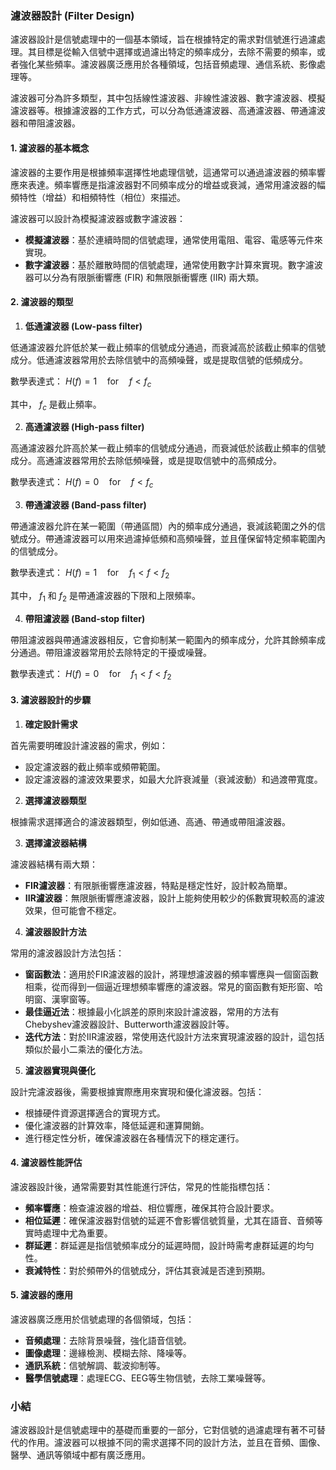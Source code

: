 ### 濾波器設計 (Filter Design)

濾波器設計是信號處理中的一個基本領域，旨在根據特定的需求對信號進行過濾處理。其目標是從輸入信號中選擇或過濾出特定的頻率成分，去除不需要的頻率，或者強化某些頻率。濾波器廣泛應用於各種領域，包括音頻處理、通信系統、影像處理等。

濾波器可分為許多類型，其中包括線性濾波器、非線性濾波器、數字濾波器、模擬濾波器等。根據濾波器的工作方式，可以分為低通濾波器、高通濾波器、帶通濾波器和帶阻濾波器。

#### 1. 濾波器的基本概念

濾波器的主要作用是根據頻率選擇性地處理信號，這通常可以通過濾波器的頻率響應來表達。頻率響應是指濾波器對不同頻率成分的增益或衰減，通常用濾波器的幅頻特性（增益）和相頻特性（相位）來描述。

濾波器可以設計為模擬濾波器或數字濾波器：

- **模擬濾波器**：基於連續時間的信號處理，通常使用電阻、電容、電感等元件來實現。
- **數字濾波器**：基於離散時間的信號處理，通常使用數字計算來實現。數字濾波器可以分為有限脈衝響應 (FIR) 和無限脈衝響應 (IIR) 兩大類。

#### 2. 濾波器的類型

1. **低通濾波器 (Low-pass filter)**

低通濾波器允許低於某一截止頻率的信號成分通過，而衰減高於該截止頻率的信號成分。低通濾波器常用於去除信號中的高頻噪聲，或是提取信號的低頻成分。

數學表達式：  $H(f) = 1 \quad \text{for} \quad f < f_c$ 

其中， $f_c$  是截止頻率。

2. **高通濾波器 (High-pass filter)**

高通濾波器允許高於某一截止頻率的信號成分通過，而衰減低於該截止頻率的信號成分。高通濾波器常用於去除低頻噪聲，或是提取信號中的高頻成分。

數學表達式：  $H(f) = 0 \quad \text{for} \quad f < f_c$ 

3. **帶通濾波器 (Band-pass filter)**

帶通濾波器允許在某一範圍（帶通區間）內的頻率成分通過，衰減該範圍之外的信號成分。帶通濾波器可以用來過濾掉低頻和高頻噪聲，並且僅保留特定頻率範圍內的信號成分。

數學表達式：  $H(f) = 1 \quad \text{for} \quad f_1 < f < f_2$ 

其中， $f_1$  和  $f_2$  是帶通濾波器的下限和上限頻率。

4. **帶阻濾波器 (Band-stop filter)**

帶阻濾波器與帶通濾波器相反，它會抑制某一範圍內的頻率成分，允許其餘頻率成分通過。帶阻濾波器常用於去除特定的干擾或噪聲。

數學表達式：  $H(f) = 0 \quad \text{for} \quad f_1 < f < f_2$ 

#### 3. 濾波器設計的步驟

1. **確定設計需求**

首先需要明確設計濾波器的需求，例如：
- 設定濾波器的截止頻率或頻帶範圍。
- 設定濾波器的濾波效果要求，如最大允許衰減量（衰減波動）和過渡帶寬度。

2. **選擇濾波器類型**

根據需求選擇適合的濾波器類型，例如低通、高通、帶通或帶阻濾波器。

3. **選擇濾波器結構**

濾波器結構有兩大類：
- **FIR濾波器**：有限脈衝響應濾波器，特點是穩定性好，設計較為簡單。
- **IIR濾波器**：無限脈衝響應濾波器，設計上能夠使用較少的係數實現較高的濾波效果，但可能會不穩定。

4. **濾波器設計方法**

常用的濾波器設計方法包括：
- **窗函數法**：適用於FIR濾波器的設計，將理想濾波器的頻率響應與一個窗函數相乘，從而得到一個逼近理想頻率響應的濾波器。常見的窗函數有矩形窗、哈明窗、漢寧窗等。
- **最佳逼近法**：根據最小化誤差的原則來設計濾波器，常用的方法有Chebyshev濾波器設計、Butterworth濾波器設計等。
- **迭代方法**：對於IIR濾波器，常使用迭代設計方法來實現濾波器的設計，這包括類似於最小二乘法的優化方法。

5. **濾波器實現與優化**

設計完濾波器後，需要根據實際應用來實現和優化濾波器。包括：
- 根據硬件資源選擇適合的實現方式。
- 優化濾波器的計算效率，降低延遲和運算開銷。
- 進行穩定性分析，確保濾波器在各種情況下的穩定運行。

#### 4. 濾波器性能評估

濾波器設計後，通常需要對其性能進行評估，常見的性能指標包括：
- **頻率響應**：檢查濾波器的增益、相位響應，確保其符合設計要求。
- **相位延遲**：確保濾波器對信號的延遲不會影響信號質量，尤其在語音、音頻等實時處理中尤為重要。
- **群延遲**：群延遲是指信號頻率成分的延遲時間，設計時需考慮群延遲的均勻性。
- **衰減特性**：對於頻帶外的信號成分，評估其衰減是否達到預期。

#### 5. 濾波器的應用

濾波器廣泛應用於信號處理的各個領域，包括：
- **音頻處理**：去除背景噪聲，強化語音信號。
- **圖像處理**：邊緣檢測、模糊去除、降噪等。
- **通訊系統**：信號解調、載波抑制等。
- **醫學信號處理**：處理ECG、EEG等生物信號，去除工業噪聲等。

### 小結

濾波器設計是信號處理中的基礎而重要的一部分，它對信號的過濾處理有著不可替代的作用。濾波器可以根據不同的需求選擇不同的設計方法，並且在音頻、圖像、醫學、通訊等領域中都有廣泛應用。